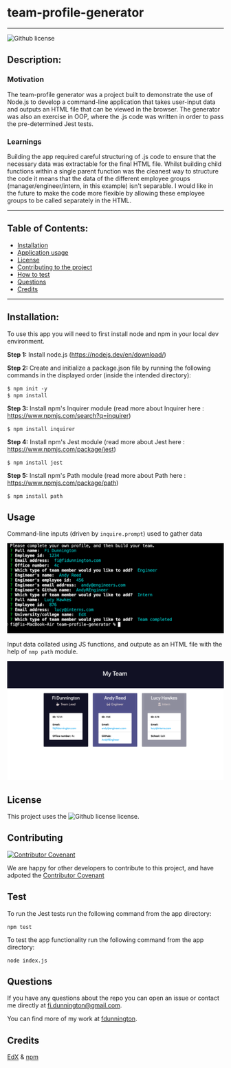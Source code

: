 # team-profile-generator
  ----

  ![Github license](https://img.shields.io/badge/license-MIT-blue.svg)



  ## Description:

  ### Motivation
  The team-profile generator was a project built to demonstrate the use of Node.js to develop a command-line application that takes user-input data and    outputs an HTML file that can be viewed in the browser. The generator was also an exercise in OOP, where the .js code was written in order to pass the pre-determined Jest tests.

  ### Learnings
  Building the app required careful structuring of .js code to ensure that the necessary data was extractable for the final HTML file. Whilst building child functions within a single parent function was the cleanest way to structure the code it means that the data of the different employee groups (manager/engineer/intern, in this example) isn't separable. I would like in the future to make the code more flexible by allowing these employee groups to be called separately in the HTML. 

  ----

  ## Table of Contents:

  * [Installation](#installation)
  * [Application usage](#usage)
  * [License](#license)
  * [Contributing to the project](#contributing)
  * [How to test](#test)
  * [Questions](#questions)
  * [Credits](#credits)

  ----
  

  ## Installation:
  To use this app you will need to first install node and npm in your local dev environment. 

**Step 1:**
Install node.js (https://nodejs.dev/en/download/)

**Step 2:** 
Create and initialize a package.json file by running the following commands in the displayed order (inside the intended directory):

	$ npm init -y
	$ npm install


**Step 3:** 
Install npm's Inquirer module (read more about Inquirer here : https://www.npmjs.com/search?q=inquirer)

	$ npm install inquirer

**Step 4:**
Install npm's Jest module (read more about Jest here : https://www.npmjs.com/package/jest)

	$ npm install jest
  
**Step 5:**
Install npm's Path module (read more about Path here : https://www.npmjs.com/package/path)

	$ npm install path

  ## Usage
  Command-line inputs (driven by `inquire.prompt`) used to gather data
  
  ![deployed app](./assets/images/terminal.png)
  
  
  Input data collated using JS functions, and outpute as an HTML file with the help of `nmp path` module.
  
  ![deployed app](./assets/images/deployed-app.png)


  ## License
  This project uses the ![Github license](https://img.shields.io/badge/license-MIT-blue.svg) license.


  ## Contributing
  [![Contributor Covenant](https://img.shields.io/badge/Contributor%20Covenant-2.1-4baaaa.svg)](code_of_conduct.md)
  
  We are happy for other developers to contribute to this project, and have adpoted the [Contributor Covenant](https://www.contributor-covenant.org/)


  ## Test
  To run the Jest tests run the following command from the app directory:
  ~~~
  npm test
  ~~~
  
  To test the app functionality run the following command from the app directory:
  ~~~
  node index.js
  ~~~

  ## Questions
  If you have any questions about the repo you can open an issue or contact me directly at fi.dunnington@gmail.com.

  You can find more of my work at [fdunnington](https://github.com/fdunnington).


  ## Credits
  [EdX](https://www.edx.org/boot-camps) & [npm](https://www.npmjs.com/)

